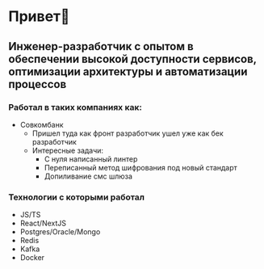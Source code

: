 # Привет👋

## Инженер-разработчик с опытом в обеспечении высокой доступности сервисов, оптимизации архитектуры и автоматизации процессов

### Работал в таких компаниях как:
- Совкомбанк
  - Пришел туда как фронт разработчик ушел уже как бек разработчик
  - Интересные задачи:
    - С нуля написанный линтер
    - Переписанный метод шифрования под новый стандарт
    - Допиливание смс шлюза
### Технологии с которыми работал
- JS/TS 
- React/NextJS
- Postgres/Oracle/Mongo
- Redis
- Kafka
- Docker
